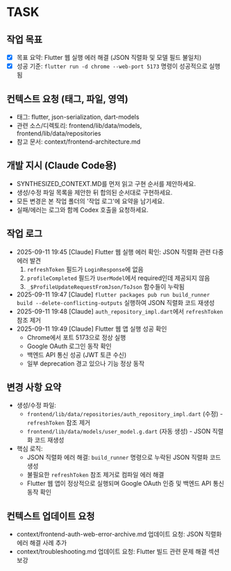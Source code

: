 # TASK

## 작업 목표
- [x] 목표 요약: Flutter 웹 실행 에러 해결 (JSON 직렬화 및 모델 필드 불일치)
- [x] 성공 기준: `flutter run -d chrome --web-port 5173` 명령이 성공적으로 실행됨

## 컨텍스트 요청 (태그, 파일, 영역)
- 태그: flutter, json-serialization, dart-models
- 관련 소스/디렉토리: frontend/lib/data/models, frontend/lib/data/repositories
- 참고 문서: context/frontend-architecture.md

## 개발 지시 (Claude Code용)
- SYNTHESIZED_CONTEXT.MD를 먼저 읽고 구현 순서를 제안하세요.
- 생성/수정 파일 목록을 제안한 뒤 합의된 순서대로 구현하세요.
- 모든 변경은 본 작업 폴더의 '작업 로그'에 요약을 남기세요.
- 실패/에러는 로그와 함께 Codex 호출을 요청하세요.

## 작업 로그
- 2025-09-11 19:45 [Claude] Flutter 웹 실행 에러 확인: JSON 직렬화 관련 다중 에러 발견
  1. `refreshToken` 필드가 `LoginResponse`에 없음
  2. `profileCompleted` 필드가 `UserModel`에서 required인데 제공되지 않음
  3. `_$ProfileUpdateRequestFromJson/ToJson` 함수들이 누락됨
- 2025-09-11 19:47 [Claude] `flutter packages pub run build_runner build --delete-conflicting-outputs` 실행하여 JSON 직렬화 코드 재생성
- 2025-09-11 19:48 [Claude] `auth_repository_impl.dart`에서 `refreshToken` 참조 제거
- 2025-09-11 19:49 [Claude] Flutter 웹 앱 실행 성공 확인
  - Chrome에서 포트 5173으로 정상 실행
  - Google OAuth 로그인 동작 확인
  - 백엔드 API 통신 성공 (JWT 토큰 수신)
  - 일부 deprecation 경고 있으나 기능 정상 동작

## 변경 사항 요약
- 생성/수정 파일:
  - `frontend/lib/data/repositories/auth_repository_impl.dart` (수정) - `refreshToken` 참조 제거
  - `frontend/lib/data/models/user_model.g.dart` (자동 생성) - JSON 직렬화 코드 재생성
- 핵심 로직:
  - JSON 직렬화 에러 해결: `build_runner` 명령으로 누락된 JSON 직렬화 코드 생성
  - 불필요한 `refreshToken` 참조 제거로 컴파일 에러 해결
  - Flutter 웹 앱이 정상적으로 실행되며 Google OAuth 인증 및 백엔드 API 통신 동작 확인

## 컨텍스트 업데이트 요청
- context/frontend-auth-web-error-archive.md 업데이트 요청: JSON 직렬화 에러 해결 사례 추가
- context/troubleshooting.md 업데이트 요청: Flutter 빌드 관련 문제 해결 섹션 보강

